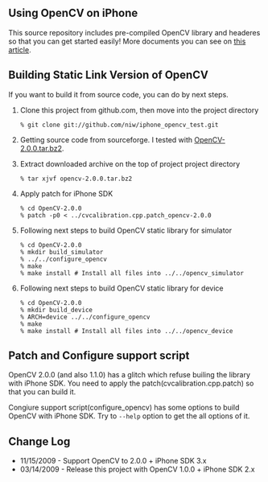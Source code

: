 Using OpenCV on iPhone
----------------------
This source repository includes pre-compiled OpenCV library and headeres so that you can get started easily!
More documents you can see on [this article](http://niw.at/articles/2009/03/14/using-opencv-on-iphone/).

Building Static Link Version of OpenCV
--------------------------------------
If you want to build it from source code, you can do by next steps.

1.  Clone this project from github.com, then move into the project directory

        % git clone git://github.com/niw/iphone_opencv_test.git

2.  Getting source code from sourceforge. I tested with [OpenCV-2.0.0.tar.bz2](http://sourceforge.net/projects/opencvlibrary/files/opencv-unix/2.0/OpenCV-2.0.0.tar.bz2/download).

3.  Extract downloaded archive on the top of project project directory

        % tar xjvf opencv-2.0.0.tar.bz2

3.  Apply patch for iPhone SDK

        % cd OpenCV-2.0.0
		% patch -p0 < ../cvcalibration.cpp.patch_opencv-2.0.0

4.  Following next steps to build OpenCV static library for simulator

        % cd OpenCV-2.0.0
		% mkdir build_simulator
		% ../../configure_opencv
		% make
		% make install # Install all files into ../../opencv_simulator

5.  Following next steps to build OpenCV static library for device

        % cd OpenCV-2.0.0
		% mkdir build_device
		% ARCH=device ../../configure_opencv
		% make
		% make install # Install all files into ../../opencv_device

Patch and Configure support script
----------------------------------

OpenCV 2.0.0 (and also 1.1.0) has a glitch which refuse builing the library with iPhone SDK.
You need to apply the patch(cvcalibration.cpp.patch) so that you can build it.

Congiure support script(configure\_opencv) has some options to build OpenCV with iPhone SDK.
Try to ``--help`` option to get the all options of it.

Change Log
----------
 *  11/15/2009 - Support OpenCV to 2.0.0 + iPhone SDK 3.x
 *  03/14/2009 - Release this project with OpenCV 1.0.0 + iPhone SDK 2.x
